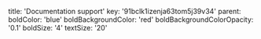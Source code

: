 title: 'Documentation support'
key: '91bclk1izenja63tom5j39v34'
parent: 
boldColor: 'blue'
boldBackgroundColor: 'red'
boldBackgroundColorOpacity: '0.1'
boldSize: '4'
textSize: '20'
